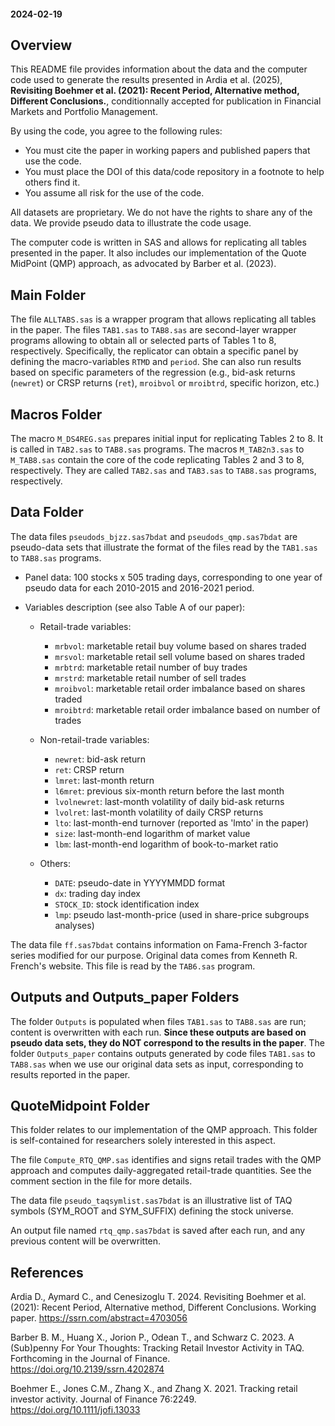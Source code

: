 #### 2024-02-19 

## Overview

This README file provides information about the data and the computer code used to generate the results presented in Ardia et al. (2025), **Revisiting Boehmer et al. (2021): Recent Period, Alternative method, Different Conclusions.**, conditionnally accepted for publication in Financial Markets and Portfolio Management.

By using the code, you agree to the following rules:

- You must cite the paper in working papers and published papers that use the code.
- You must place the DOI of this data/code repository in a footnote to help others find it.
- You assume all risk for the use of the code.

All datasets are proprietary. We do not have the rights to share any of the data. We provide pseudo data to illustrate the code usage. 

The computer code is written in SAS and allows for replicating all tables presented in the paper. It also includes our implementation of the Quote MidPoint (QMP) approach, as advocated by Barber et al. (2023).

## Main Folder

The file `ALLTABS.sas` is a wrapper program that allows replicating all tables in the paper.
The files `TAB1.sas` to `TAB8.sas` are second-layer wrapper programs allowing to obtain all or selected parts of Tables 1 to 8, respectively.
Specifically, the replicator can obtain a specific panel by defining the macro-variables `RTMD` and `period`. She can also run results based on specific parameters of the regression (e.g., bid-ask returns (`newret`) or CRSP returns (`ret`), `mroibvol` or `mroibtrd`, specific horizon, etc.)

## Macros Folder

The macro `M_DS4REG.sas` prepares initial input for replicating Tables 2 to 8. It is called in `TAB2.sas` to `TAB8.sas` programs.
The macros `M_TAB2n3.sas` to `M_TAB8.sas` contain the core of the code replicating Tables 2 and 3 to 8, respectively. They are called `TAB2.sas` and `TAB3.sas` to `TAB8.sas` programs, respectively.

## Data Folder

The data files `pseudods_bjzz.sas7bdat` and `pseudods_qmp.sas7bdat` are pseudo-data sets that illustrate the format of the files read by the `TAB1.sas` to `TAB8.sas` programs. 

- Panel data: 100 stocks x 505 trading days, corresponding to one year of pseudo data for each 2010-2015 and 2016-2021 period.

- Variables description (see also Table A of our paper):

  * Retail-trade variables:
	* `mrbvol`: marketable retail buy volume based on shares traded
	* `mrsvol`: marketable retail sell volume based on shares traded
	* `mrbtrd`: marketable retail number of buy trades
	* `mrstrd`: marketable retail number of sell trades
	* `mroibvol`: marketable retail order imbalance based on shares traded
	* `mroibtrd`: marketable retail order imbalance based on number of trades
	
  * Non-retail-trade variables:
	* `newret`: bid-ask return
	* `ret`: CRSP return
	* `lmret`: last-month return
	* `l6mret`: previous six-month return before the last month
	* `lvolnewret`: last-month volatility of daily bid-ask returns
	* `lvolret`: last-month volatility of daily CRSP returns
	* `lto`: last-month-end turnover (reported as 'lmto' in the paper)
	* `size`: last-month-end logarithm of market value
	* `lbm`: last-month-end logarithm of book-to-market ratio
	
  * Others:
	* `DATE`: pseudo-date in YYYYMMDD format
	* `dx`: trading day index
	* `STOCK_ID`: stock identification index
	* `lmp`: pseudo last-month-price (used in share-price subgroups analyses)

The data file `ff.sas7bdat` contains information on Fama-French 3-factor series modified for our purpose. Original data comes from Kenneth R. French's website. This file is read by the `TAB6.sas` program.

## Outputs and Outputs_paper Folders

The folder `Outputs` is populated when files `TAB1.sas` to `TAB8.sas` are run; content is overwritten with each run. **Since these outputs are based on pseudo data sets, they do NOT correspond to the results in the paper**.
The folder `Outputs_paper` contains outputs generated by code files `TAB1.sas` to `TAB8.sas` when we use our original data sets as input, corresponding to results reported in the paper.

## QuoteMidpoint Folder

This folder relates to our implementation of the QMP approach. This folder is self-contained for researchers solely interested in this aspect.

The file `Compute_RTQ_QMP.sas` identifies and signs retail trades with the QMP approach and computes daily-aggregated retail-trade quantities. See the comment section in the file for more details.

The data file `pseudo_taqsymlist.sas7bdat` is an illustrative list of TAQ symbols (SYM_ROOT and SYM_SUFFIX) defining the stock universe.

An output file named `rtq_qmp.sas7bdat` is saved after each run, and any previous content will be overwritten.

## References

Ardia D., Aymard C., and Cenesizoglu T. 2024. Revisiting Boehmer et al. (2021): Recent Period, Alternative method, Different Conclusions. Working paper. https://ssrn.com/abstract=4703056

Barber B. M., Huang X., Jorion P., Odean T., and Schwarz C. 2023. A (Sub)penny For Your Thoughts: Tracking Retail Investor Activity in TAQ. Forthcoming in the Journal of Finance. https://doi.org/10.2139/ssrn.4202874

Boehmer E., Jones C.M., Zhang X., and Zhang X. 2021. Tracking retail investor activity. Journal of Finance 76:2249. https://doi.org/10.1111/jofi.13033 
